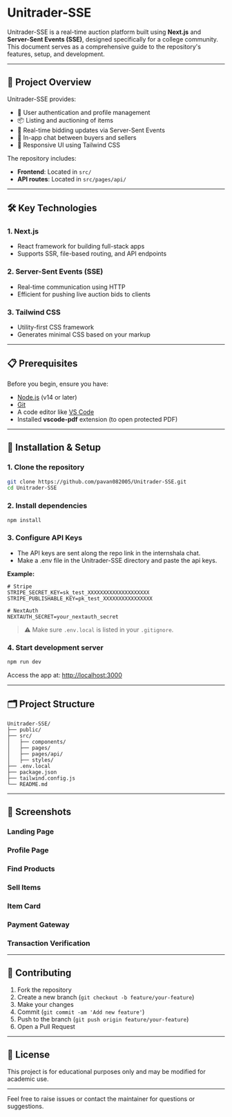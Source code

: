 # Unitrader-SSE

Unitrader-SSE is a real-time auction platform built using **Next.js** and **Server-Sent Events (SSE)**, designed specifically for a college community. This document serves as a comprehensive guide to the repository's features, setup, and development.

---

## 🚀 Project Overview

Unitrader-SSE provides:

* 🔐 User authentication and profile management
* 📦 Listing and auctioning of items
* 🔄 Real-time bidding updates via Server-Sent Events
* 💬 In-app chat between buyers and sellers
* 📱 Responsive UI using Tailwind CSS

The repository includes:

* **Frontend**: Located in `src/`
* **API routes**: Located in `src/pages/api/`

---

## 🛠️ Key Technologies

### 1. Next.js

* React framework for building full-stack apps
* Supports SSR, file-based routing, and API endpoints

### 2. Server-Sent Events (SSE)

* Real-time communication using HTTP
* Efficient for pushing live auction bids to clients

### 3. Tailwind CSS

* Utility-first CSS framework
* Generates minimal CSS based on your markup

---

## 📋 Prerequisites

Before you begin, ensure you have:

* [Node.js](https://nodejs.org/) (v14 or later)
* [Git](https://git-scm.com/)
* A code editor like [VS Code](https://code.visualstudio.com/)
* Installed **vscode-pdf** extension (to open protected PDF)

---

## 🔧 Installation & Setup

### 1. Clone the repository

```bash
git clone https://github.com/pavan082005/Unitrader-SSE.git
cd Unitrader-SSE
```

### 2. Install dependencies

```bash
npm install
```

### 3. Configure API Keys

* The API keys are sent along the repo link in the internshala chat.
* Make a .env file in the Unitrader-SSE directory and paste the api keys.

**Example:**

```env
# Stripe
STRIPE_SECRET_KEY=sk_test_XXXXXXXXXXXXXXXXXXXX
STRIPE_PUBLISHABLE_KEY=pk_test_XXXXXXXXXXXXXXXX

# NextAuth
NEXTAUTH_SECRET=your_nextauth_secret
```

> ⚠️ Make sure `.env.local` is listed in your `.gitignore`.

### 4. Start development server

```bash
npm run dev
```

Access the app at: [http://localhost:3000](http://localhost:3000)

---

## 🗂️ Project Structure

```
Unitrader-SSE/
├── public/
├── src/
│   ├── components/
│   ├── pages/
│   ├── pages/api/
│   ├── styles/
├── .env.local
├── package.json
├── tailwind.config.js
└── README.md
```

---

## 📸 Screenshots

### Landing Page

### Profile Page

### Find Products

### Sell Items

### Item Card

### Payment Gateway

### Transaction Verification

---

## 🤝 Contributing

1. Fork the repository
2. Create a new branch (`git checkout -b feature/your-feature`)
3. Make your changes
4. Commit (`git commit -am 'Add new feature'`)
5. Push to the branch (`git push origin feature/your-feature`)
6. Open a Pull Request

---

## 📄 License

This project is for educational purposes only and may be modified for academic use.

---

Feel free to raise issues or contact the maintainer for questions or suggestions.
